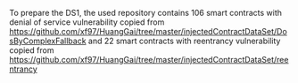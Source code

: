 To prepare the DS1, the used repository contains 106 smart contracts with denial of service vulnerability copied from https://github.com/xf97/HuangGai/tree/master/injectedContractDataSet/DosByComplexFallback and 22 smart contracts with reentrancy vulnerability copied from https://github.com/xf97/HuangGai/tree/master/injectedContractDataSet/reentrancy
